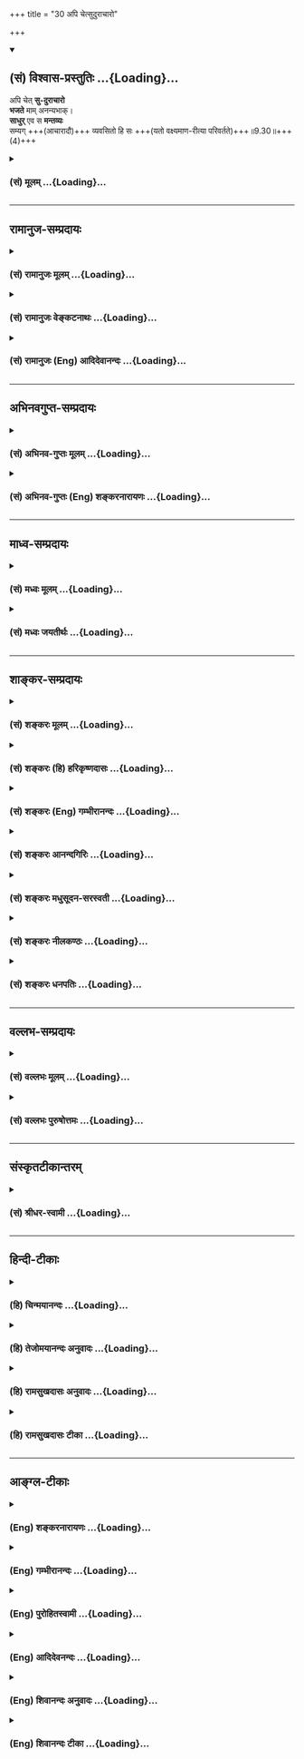 +++
title = "30 अपि चेत्सुदुराचारो"

+++
<div class="js_include" newlevelforh1="2" title="(सं) विश्वास-प्रस्तुतिः" unfilled url="/mahAbhAratam/vyAsaH/shlokashaH/06-bhIShma-parva/03-bhagavad-gItA-parva/saMskRtam/vishvAsa-prastutiH/09_rAja-vidyA-rAja-guhy/30_api_chetsudurAchA.md">
<details open><summary><h2>(सं) विश्वास-प्रस्तुतिः ...{Loading}...</h2></summary>

अपि चेत् **सु-दुराचारो**  
**भजते** माम् अनन्यभाक्।  
**साधुर्** एव स **मन्तव्यः**  
सम्यग् +++(आचारादौ)+++ व्यवसितो हि सः +++(यतो वक्ष्यमाण-रीत्या परिवर्तते)+++॥9.30॥+++(4)+++
</details>
</div>
<div class="js_include collapsed" newlevelforh1="3" title="(सं) मूलम्" unfilled url="/mahAbhAratam/vyAsaH/shlokashaH/06-bhIShma-parva/03-bhagavad-gItA-parva/saMskRtam/mUlam/09_rAja-vidyA-rAja-guhy/30_api_chetsudurAchA.md">
<details><summary><h3>(सं) मूलम् ...{Loading}...</h3></summary>

अपि चेत्सुदुराचारो भजते मामनन्यभाक्।  
साधुरेव स मन्तव्यः सम्यग्व्यवसितो हि सः।।9.30।।
</details>
</div>


_________________
## रामानुज-सम्प्रदायः
<div class="js_include collapsed" newlevelforh1="3" title="(सं) रामानुजः मूलम्" unfilled url="/mahAbhAratam/vyAsaH/shlokashaH/06-bhIShma-parva/03-bhagavad-gItA-parva/saMskRtam/rAmAnujaH/mUlam/09_rAja-vidyA-rAja-guhy/30_api_chetsudurAchA.md">
<details><summary><h3>(सं) रामानुजः मूलम् ...{Loading}...</h3></summary>

।।9.30।। तत्र **अपि** तत्र तत्र जातिविशेषे जातानां यः समाचार उपादेयः
परिहरणीयः च; तस्माद् अतिवृत्तः अपि उक्तप्रकारेण **माम् अनन्यभाक्**
भजनैकप्रयोजनो **भजते चेत् साधुः एव सः** वैष्णवाग्रेसर एव **मन्तव्यः;**
बहुमन्तव्यः पूर्वोक्तैः सम इत्यर्थः। कुत एतत् **सम्यग् व्यवसितो हि सः;**
यतः अस्य व्यवसायः सुसमीचीनः। भगवान् निखिलजगदेककारणभूतः परब्रह्मनारायणः
चराचरपतिः अस्मत्स्वामी मम गुरुः मम सुहृद् मम परं भोग्यम् इति सर्वैः
दुष्प्रापः अयं व्यवसायः तेन कृतः; तत्कार्यं च अनन्यप्रयोजनं निरन्तरभजनं
तस्य अस्ति; अतः साधुः एव बहुमन्तव्यः। अस्मिन् व्यवसाये तत्कार्ये च
उक्तप्रकारभजने संपन्ने सति तस्य **आचारव्यतिक्रमः** स्वल्पवैकल्यम् इति न
तावता अनादरणीयः; अपि तु बहुमन्तव्य एव इत्यर्थः।  
  
ननुनाविरतो दुश्चरितान्नाशान्तो नासमाहितः। नाशान्तमानसो वापि
प्रज्ञानेनैनमाप्नुयात्।। (क॰ उ॰ 1।2।24) इत्यादिश्रुतेः आचारव्यतिक्रम
उत्तरोत्तरभजनोत्पत्तिप्रवाहं निरुणद्धि इति अत्र आह --

</details>
</div>
<div class="js_include collapsed" newlevelforh1="3" title="(सं) रामानुजः वेङ्कटनाथः" unfilled url="/mahAbhAratam/vyAsaH/shlokashaH/06-bhIShma-parva/03-bhagavad-gItA-parva/saMskRtam/rAmAnujaH/venkaTanAthaH/09_rAja-vidyA-rAja-guhy/30_api_chetsudurAchA.md">
<details><summary><h3>(सं) रामानुजः वेङ्कटनाथः ...{Loading}...</h3></summary>

  
  
।।9.30।। एवं समाश्रयणस्वीकारे जात्याद्यपकर्षोऽकिञ्चित्कर इत्युक्तम् तत्र
चोपरि वृत्तापकर्षोऽप्यकिञ्चित्कर इत्युच्यतेअपि चेत् इति
श्लोकेनेत्यभिप्रयेणाहतत्रापीति। ब्राह्मणाद्याचारः शूद्रादेरधर्मः;
शूद्राद्याचारश्च ब्राह्मणादेः एवं ब्राह्मणस्य निषिद्धं मधुमांसादिकं
शूद्रस्य न निषिध्यते शूद्रस्य निषिद्धं च कपिलाक्षीरादिकं ब्राह्मणस्य
प्रशस्तम् अतः स्वजातिनियमाद्यपेक्षया दुराचारत्वं दोष इत्यभिप्रायेणाहतत्र
तत्रेति। विहिताकरणं निषिद्धकरणं चेत्युभयमपि दुराचार इति ज्ञापनायउपादेयः
परिहरणीयश्चेत्युक्तम्। अत्रचेत् इत्यस्य नैरर्थक्यादिपरिहाराय दुराचारोऽपि
भजेत चेदित्यन्वयः प्रदर्शितः। उक्तप्रकारेणेति -- सततकीर्तनादिनेत्यर्थः।
प्रकरणविशेषतोऽनन्यभागित्यस्यार्थोभजनैकप्रयोजन इति। तेनैव
देवदेवतान्तरभजनप्रसङ्गो दूरनिरस्तः। यथोच्यते -- ब्रह्माणं शितिकण्ठं च
याश्चान्या देवताः स्मृताः। प्रतिबुद्धा न सेवन्ते यस्मात्परिमितं फलम्
\[म.भा.12।341।36\] इति। ननुआचारप्रभवो धर्मो धर्मस्य प्रभुरच्युतः
\[म.भा.13।149।137\]आचारहीनं न पुनन्ति वेदाः
\[वा.स्मृ.6।3\]सन्ध्याहीनोऽशुचिर्नित्यमनर्हः सर्वकर्मसु \[द.स्मृ.2।22\]
इत्यादिषु सत्सु दुराचारस्य केनाकारेण साधुत्वमित्यत्राह -- वैष्णवाग्रेसर
इति। अनन्यभजनं वैष्णवाग्रेसरत्वे प्रयोजकम्। ननुसाधवः क्षीणदोषाः स्युः
सच्छब्दः साधुवाचकः। तेषामाचरणं यत्तु सदाचारः स उच्यते \[वि.पु.3।11।3\]
इति भगवत्पराशरवचनात् क्षीणपापानां च कृष्णभक्तिस्मरणात्साधुशब्दोऽत्र कथं
वैष्णवाग्रेसरपर उक्तः आचारशून्यस्य
शिष्टापरिग्रहादसाधुत्वमेवेत्यत्रोत्तरंमन्तव्यः इत्युच्यत इति
दर्शयतिबहुमन्तव्य इति। अर्थसिद्धबोद्धव्यतामात्रकथनं निरर्थकम्
सम्पूर्वस्य मनिधातोश्च बहुमतिरर्थः उपसर्गार्थाश्च धातुलीना इति भावः।
अपरिग्रहे सति खल्वसाधुत्वशङ्का; न तु सोऽस्तीत्याह -- पूर्वोक्तैः सम इति।
विष्णुरेव भूत्वा \[यजुः2।1।3।16\] इत्यादौ साम्येऽप्येवकारः प्रयुज्यत इति
भावः। पूर्वोक्तैर्महात्मभिरित्यर्थः।  
  
ननु स्वाचारदुराचारयोः पुष्कलविकलोपाययोर्न तावदुपायतः साम्यम् तत एव न
फलतोऽपीति शङ्कायांसम्यक् इत्यादिकमवतारयति -- कुत एतदिति। यत इति --
हिर्हेताविति भावः। व्यवसायस्य समीचीनतां प्राधान्यतोऽप्यवसेयविषयविशेषेण
विशदयति -- भगवानिति। भगवान्उभयलिङ्गकः। निखिलजगदेककारणभूत इत्यनेन
ब्रह्मत्वसाधकं श्रौतं लक्षणमुक्तम् तेन ज्ञात्वाभूतादिमव्ययम् \[9।13\]
इति पूर्वोक्तं च स्मारितम्। सामान्यशब्दस्य विशेषे पर्यवसानंनारायणपरं
ब्रह्म \[म.ना.9।4तै.ना.6।11\] इत्यादितत्त्वनिर्णायकवाक्यं चाभिप्रेत्यपरं
ब्रह्म नारायण इत्युक्तम्। चराचरपतिः पतिं विश्वस्यात्मेश्वरम्
\[तै.ना.6।11\] पतिं पतीनाम् \[श्वे.उ.6।7\] इत्यादि द्रष्टव्यम्। एवं
परत्वव्यवसायः; अथ सौलभ्याध्यवसायःअस्मत्स्वामीति। नह्यहं
तद्विभूतेर्बहिर्भूतः स्वशेषभूतं मामसौ स्वयमेव लब्धुमुपक्रान्त इति भावः।
एवं पदद्वयेन सांसिद्धिकः सम्बन्धो दर्शितः। अत्यन्तमूर्खस्य मम
सम्यग्ज्ञानप्रदायी महोपकारकोऽयमित्यभिप्रायेणमम गुरुरित्युक्तम्।
अनन्तमहापराधशालिनि मय्यपि शोभनहृदयोऽयमित्यभिप्रायेणमम सुहृदित्युक्तम्।
अतिक्षुद्रदुःखमिश्रनश्वरसुखकणसङ्गिनो मे निरतिशयनिर्दोषनित्यसुखसागरं
स्वात्मानं प्रकाशितवानित्यभिप्रायेणमम परं भोग्यमित्युक्तम्।
गुरुत्वसुहृत्त्वे प्रापकत्वार्थे भोग्यत्वं तु
प्राप्यत्वार्थम्। सर्वैर्दुष्प्राप इत्याचारबहुलेष्वपि तादृशो व्यवसायो न
दृश्यतेआकरेऽपि शिलाशकलमनुपादेयम् अवकरेऽपि रत्नमादरणीयमिति भावः। बहूनां
जन्मनामन्ते \[7।19\] इति ह्येवंविधो व्यवसाय उक्तः। स्मरन्ति चश्रीपौष्करे
-- ये जन्मकोटिभिः सिद्धाःअनेकसंसारचिते चिते पापसमुच्चयेनास्ते क्षीणे
जायमानेऽत्र संस्थितिः इति। श्रीशुकं प्रति जनकश्चाहज्ञानं च व्यवसायश्च
द्वौ परप्रतिपादकौ। व्यवसायादृते ब्रह्म नासादयति तत्परम्
\[म.भा.12।326।40\] इति। व्यवसायमात्रेण कथं भजमानैः समानत्वं इत्यत्राह --
तत्कार्यं चेति। भजते माम् इत्यत्र व्यवसायोऽन्तर्गतः; व्यवसित
इत्यत्राप्यर्थाद्भजनम् अनन्यभजनमूलबहुमन्तव्यत्वहेतुतया हि
व्यवसायोऽयमुक्त इति भावः। अविकलानुष्ठायिवद्विकलानुष्ठायी कथं बहुमन्तव्यः
इत्यत्राह -- अस्मिंश्चेति। तादृशे पुरुषे स्वल्पवैकल्यनिमित्तोऽनादर एव
महापराधः स्यादिति भावः। स्मृतः सम्भाषितो वापि पूजितो वा द्विजोत्तमस च
पूज्यो यथा ह्यहम् \[गा.पू.219\] इत्यादिप्रमाणसूचनाभिप्रायेण निगमयतिअपितु
बहुमन्तव्य एवेति।  
  

</details>
</div>
<div class="js_include collapsed" newlevelforh1="3" title="(सं) रामानुजः (Eng) आदिदेवानन्दः" unfilled url="/mahAbhAratam/vyAsaH/shlokashaH/06-bhIShma-parva/03-bhagavad-gItA-parva/saMskRtam/rAmAnujaH/english/AdidevAnandaH/09_rAja-vidyA-rAja-guhy/30_api_chetsudurAchA.md">
<details><summary><h3>(सं) रामानुजः (Eng) आदिदेवानन्दः ...{Loading}...</h3></summary>

9.30 Even though he has transgressed rules that ought to be followed and has failed to avoid what a person belonging to a particular class should avoid, if he has begun to worship Me in the manner described above with undivided devotion, namely, with worship as the only purpose - such a person must be considered highly righteous. He is eminent among the worshippers of Visnu. He must be esteemed as fit for honour. The meaning is that he is eal to those Jnanins mentioned earlier. What can be the reason for this; The reason is that, he has rightly resolved, i.e., his resolve is in the proper direction. 'The Lord who forms the sole cause of the entire universe, who is the Supreme Brahman, Narayana, the Lord of all mobile and immobile beings, is our Master, our Teacher, and our Friend, highest object of enjoyment,' - such a resolve is difficult to be made by all. Its effect, unremitting worship which has no other purpose, will be found in him who makes such a resolve. Hence he is holy and is to be highly honoured. When this resolve, and unremitting worship which is its effect, are found in a person, he is not to be belittled;
for, his transgression of rules is a negligible mistake compared to this kind of excellence. On the other hand he is to be regarded with high honour. Such is the meaning. No, if it be said that transgression of rules will annul the flow of worship, as declared in the Sruti passages like, 'One who has not ceased from bad conduct, is not tranil, is not composed and also not calm in mind, cannot obtain Him through intelligence' (Ka. U., 1.2.24), Sri Krsna replies:

</details>
</div>


_________________
## अभिनवगुप्त-सम्प्रदायः
<div class="js_include collapsed" newlevelforh1="3" title="(सं) अभिनव-गुप्तः मूलम्" unfilled url="/mahAbhAratam/vyAsaH/shlokashaH/06-bhIShma-parva/03-bhagavad-gItA-parva/saMskRtam/abhinava-guptaH/mUlam/09_rAja-vidyA-rAja-guhy/30_api_chetsudurAchA.md">
<details><summary><h3>(सं) अभिनव-गुप्तः मूलम् ...{Loading}...</h3></summary>

।।9.29 -- 9.31।। सम इत्यादि प्रणश्यतीत्यन्तम्। प्रतिजाने इति।
युक्तियुक्तोऽयमर्थो भगवत्प्रतिज्ञातत्वात् सुष्ठुतमां दृढो भवति।

</details>
</div>
<div class="js_include collapsed" newlevelforh1="3" title="(सं) अभिनव-गुप्तः (Eng) शङ्करनारायणः" unfilled url="/mahAbhAratam/vyAsaH/shlokashaH/06-bhIShma-parva/03-bhagavad-gItA-parva/saMskRtam/abhinava-guptaH/english/shankaranArAyaNaH/09_rAja-vidyA-rAja-guhy/30_api_chetsudurAchA.md">
<details><summary><h3>(सं) अभिनव-गुप्तः (Eng) शङ्करनारायणः ...{Loading}...</h3></summary>

9.30 See Comment under 9.31

</details>
</div>


_________________
## माध्व-सम्प्रदायः
<div class="js_include collapsed" newlevelforh1="3" title="(सं) मध्वः मूलम्" unfilled url="/mahAbhAratam/vyAsaH/shlokashaH/06-bhIShma-parva/03-bhagavad-gItA-parva/saMskRtam/madhvaH/mUlam/09_rAja-vidyA-rAja-guhy/30_api_chetsudurAchA.md">
<details><summary><h3>(सं) मध्वः मूलम् ...{Loading}...</h3></summary>

।।9.30।। न भवत्येव प्रायस्तद्भक्तः सुदुराचारस्तथापि बहुपुण्येन यदि
कथञ्चिद्भवति तर्हि साधुरेव स मन्तव्यः।

</details>
</div>
<div class="js_include collapsed" newlevelforh1="3" title="(सं) मध्वः जयतीर्थः" unfilled url="/mahAbhAratam/vyAsaH/shlokashaH/06-bhIShma-parva/03-bhagavad-gItA-parva/saMskRtam/madhvaH/jayatIrthaH/09_rAja-vidyA-rAja-guhy/30_api_chetsudurAchA.md">
<details><summary><h3>(सं) मध्वः जयतीर्थः ...{Loading}...</h3></summary>

।।9.30।। अपि चेत् इत्यादिना भक्तेः प्रशंसा क्रियते। तत्र विष्णुभक्तेः
सुदुराचारेणैकत्र समावेशप्रतीतौ यथावद्व्याचष्टे -- **न भवत्येवे**ति।

</details>
</div>


_________________
## शाङ्कर-सम्प्रदायः
<div class="js_include collapsed" newlevelforh1="3" title="(सं) शङ्करः मूलम्" unfilled url="/mahAbhAratam/vyAsaH/shlokashaH/06-bhIShma-parva/03-bhagavad-gItA-parva/saMskRtam/shankaraH/mUlam/09_rAja-vidyA-rAja-guhy/30_api_chetsudurAchA.md">
<details><summary><h3>(सं) शङ्करः मूलम् ...{Loading}...</h3></summary>

।।9.30।। --,**अपि चेत्** यद्यपि **सुदुराचारः** सुष्ठु दुराचारः अतीव
कुत्सिताचारोऽपि **भजते माम् अनन्यभाक्** अनन्यभक्तिः सन्; **साधुरेव**
सम्यग्वृत्त एव **सः मन्तव्यः** ज्ञातव्यः **सम्यक्** यथावत् **व्यवसितो**
हि सः; यस्मात् साधुनिश्चयः सः।। उत्सृज्य च बाह्यां दुराचारताम् अन्तः
सम्यग्व्यवसायसामर्थ्यात् --,

</details>
</div>
<div class="js_include collapsed" newlevelforh1="3" title="(सं) शङ्करः (हि) हरिकृष्णदासः" unfilled url="/mahAbhAratam/vyAsaH/shlokashaH/06-bhIShma-parva/03-bhagavad-gItA-parva/saMskRtam/shankaraH/hindI/harikRShNadAsaH/09_rAja-vidyA-rAja-guhy/30_api_chetsudurAchA.md">
<details><summary><h3>(सं) शङ्करः (हि) हरिकृष्णदासः ...{Loading}...</h3></summary>

।।9.30।। मेरी भक्तिकी महिमा सुन --, यदि कोई सुदुराचारी अर्थात् अतिशय बुरे
आचरणवाला मनुष्य भी अनन्य प्रेमसे युक्त हुआ मुझ ( परमेश्वर ) को भजता है
तो उसे साधु ही मानना चाहिये अर्थात् उसे यथार्थ आचरण करनेवाला ही समझना
चाहिये क्योंकि यह यथार्थ निश्चययुक्त हो चुका है -- उत्तम निश्चयवाला हो
गया है।

</details>
</div>
<div class="js_include collapsed" newlevelforh1="3" title="(सं) शङ्करः (Eng) गम्भीरानन्दः" unfilled url="/mahAbhAratam/vyAsaH/shlokashaH/06-bhIShma-parva/03-bhagavad-gItA-parva/saMskRtam/shankaraH/english/gambhIrAnandaH/09_rAja-vidyA-rAja-guhy/30_api_chetsudurAchA.md">
<details><summary><h3>(सं) शङ्करः (Eng) गम्भीरानन्दः ...{Loading}...</h3></summary>

9.30 Api cet, even if; su-duracarah, a man of very bad conduct, of
extremely vile behaviour, of very condemnable character; bhajate,
worships; mam, Me; ananyabhak, with one-pointed devotion, with his mind
not given to anybody else; he; mantavyah, is to be considered, deemed;
eva, verily; sadhuh, good, as well behaved; hi, for; sah, he;
samyakvyavasitah, has resolved rightly, has virtuous intentions.

</details>
</div>
<div class="js_include collapsed" newlevelforh1="3" title="(सं) शङ्करः आनन्दगिरिः" unfilled url="/mahAbhAratam/vyAsaH/shlokashaH/06-bhIShma-parva/03-bhagavad-gItA-parva/saMskRtam/shankaraH/AnandagiriH/09_rAja-vidyA-rAja-guhy/30_api_chetsudurAchA.md">
<details><summary><h3>(सं) शङ्करः आनन्दगिरिः ...{Loading}...</h3></summary>

।।9.30।। प्रकृतां भगवद्भक्तिं स्तुवन्पापीयसामपि तत्राधिकारोऽस्तीति सूचयति
-- **शृण्विति।** सम्यग्वृत्त एव भगवद्भक्तो ज्ञातव्य इत्यत्र हेतुमाह --
**सम्यगिति।**

</details>
</div>
<div class="js_include collapsed" newlevelforh1="3" title="(सं) शङ्करः मधुसूदन-सरस्वती" unfilled url="/mahAbhAratam/vyAsaH/shlokashaH/06-bhIShma-parva/03-bhagavad-gItA-parva/saMskRtam/shankaraH/madhusUdana-sarasvatI/09_rAja-vidyA-rAja-guhy/30_api_chetsudurAchA.md">
<details><summary><h3>(सं) शङ्करः मधुसूदन-सरस्वती ...{Loading}...</h3></summary>

।।9.30।। किंच मद्भक्तेरेवायं महिमा यत्समेऽपि वैषम्यमापादयति शृणु
तन्महिमानम्। यःकश्चित्सुदुराचारोऽपि चेदजामिलादिरिव अनन्यभाक्सन्मां भजते
कुतश्चिद्भाग्योदयात्सेवते स प्रागसाधुरपि साधुरेव मन्तव्यः। हि
यस्मात्सम्यग्व्यवसितः साधुनिश्चयवान्सः।

</details>
</div>
<div class="js_include collapsed" newlevelforh1="3" title="(सं) शङ्करः नीलकण्ठः" unfilled url="/mahAbhAratam/vyAsaH/shlokashaH/06-bhIShma-parva/03-bhagavad-gItA-parva/saMskRtam/shankaraH/nIlakaNThaH/09_rAja-vidyA-rAja-guhy/30_api_chetsudurAchA.md">
<details><summary><h3>(सं) शङ्करः नीलकण्ठः ...{Loading}...</h3></summary>

।।9.30।। भक्तेर्माहात्म्यमाह -- **अपिचेदिति।** अत्यन्तपापिष्ठोऽपि मां
यद्यनन्यचेताः सन् भजते तथापि स साधुरेव मन्तव्यः। हि यतः स सम्यग्व्यवसितः
सम्यग्वृत्तः।

</details>
</div>
<div class="js_include collapsed" newlevelforh1="3" title="(सं) शङ्करः धनपतिः" unfilled url="/mahAbhAratam/vyAsaH/shlokashaH/06-bhIShma-parva/03-bhagavad-gItA-parva/saMskRtam/shankaraH/dhanapatiH/09_rAja-vidyA-rAja-guhy/30_api_chetsudurAchA.md">
<details><summary><h3>(सं) शङ्करः धनपतिः ...{Loading}...</h3></summary>

।।9.30।। शृणु मद्भक्तेर्महिमानं दुराचारानपि यया युक्ताननुगृह्णामीत्याह।
अपिचेत् यद्यपि सुदुराचारः सुष्ठु अत्यन्तं दुष्ट आचारः आचरणं यस्य स
पूर्वं सुदुराचारोऽपि यो मां परमेस्वरं अनन्यभाक् न
विद्यतेऽन्यस्मिमन्भक्तिर्यस्य सः भजते सेवते स साधुरेव मन्तव्यः। हि
यस्मात्सभ्यग्वयवसितः सम्यक् यथावत् व्यवसायं निश्चयं प्राप्तः।

</details>
</div>


_________________
## वल्लभ-सम्प्रदायः
<div class="js_include collapsed" newlevelforh1="3" title="(सं) वल्लभः मूलम्" unfilled url="/mahAbhAratam/vyAsaH/shlokashaH/06-bhIShma-parva/03-bhagavad-gItA-parva/saMskRtam/vallabhaH/mUlam/09_rAja-vidyA-rAja-guhy/30_api_chetsudurAchA.md">
<details><summary><h3>(सं) वल्लभः मूलम् ...{Loading}...</h3></summary>

।।9.30।। तत्र भक्तिमत्त्वं नाधिकार(रि)विशेषणं; अन्यत्रापि दर्शनात्
इत्यभिप्रायेणअप्रिचेत् इति भगवान् महापतितपावनत्वं च स्वस्य दर्शयति।
सुदुराचारः अनाचार्यपि चेन्मां भजते स साधुरेव सर्वैर्मन्तव्यः।
महापतितोऽपि चेन्मामनन्यभाक् नान्यदेवं भजते सेवते च। सेवा च
तत्प्रवणचेतोरूपामानसी सा परा मता इत्युक्ता; तद्भाववान् सः
साधुर्वैष्णवाग्रगण्य एव मन्तव्यः विप्रात्
द्विषङ्गुणयुतादरविन्दनाभपादारविन्दविमुखात् श्वपचं वरिष्ठम् इति
\[7।9।10\] भागवतवचनात्। कुत एवं तत्राह -- हि यतः सम्यग्व्यवसितः स
माहात्म्यं ज्ञात्वाऽज्ञात्वा वा भगवति चित्तप्रावण्यकरणे निश्चितः
(निरतः)।

</details>
</div>
<div class="js_include collapsed" newlevelforh1="3" title="(सं) वल्लभः पुरुषोत्तमः" unfilled url="/mahAbhAratam/vyAsaH/shlokashaH/06-bhIShma-parva/03-bhagavad-gItA-parva/saMskRtam/vallabhaH/puruShottamaH/09_rAja-vidyA-rAja-guhy/30_api_chetsudurAchA.md">
<details><summary><h3>(सं) वल्लभः पुरुषोत्तमः ...{Loading}...</h3></summary>

  
  
।।9.30।। ननु ये त्वां भजन्ति तेषु चेत्त्वं तिष्ठसि; कथं तदा ते
विषयाद्यभिभूता भवन्ति इत्यत आह -- अपीति। चेत् सुदुराचारोऽपि; अनन्यभाक्
मां भजते स साधुरेव मन्तव्यः। अत्रायं भावः --
विषयादिमहापापौघाचरणशीलस्तन्निवृत्तिनिमित्तान्यदेवभजनप्रायश्चित्तादिधर्मानुपायज्ञानेन
अन्यभजनरहितस्तत्त्यागाशक्तस्त्यक्तुकामः स्वदैन्याविर्भावेन यो मां भजते स
साधुरेव मान्यः। त्वयेति शेषः। अपि चेत् इत्यनेन तादृशाचारस्यानन्यभजनत्वे
दुर्लभत्वं ज्ञापितम्। कुतः इत्यत आह -- सम्यग्व्यवसितः स पूर्वोक्तः
सम्यगध्यवसायं निश्चयं यतः कृतवान् यन्मम महापातकनिवारकः श्रीकृष्णं विना
नान्य इति। हीति निश्चयार्थम्। अत्र सन्देहो नास्तीत्यर्थः।  
  

</details>
</div>


_________________
## संस्कृतटीकान्तरम्
<div class="js_include collapsed" newlevelforh1="3" title="(सं) श्रीधर-स्वामी" unfilled url="/mahAbhAratam/vyAsaH/shlokashaH/06-bhIShma-parva/03-bhagavad-gItA-parva/saMskRtam/shrIdhara-svAmI/09_rAja-vidyA-rAja-guhy/30_api_chetsudurAchA.md">
<details><summary><h3>(सं) श्रीधर-स्वामी ...{Loading}...</h3></summary>

।।9.30।। अपिच मद्भक्तेरवितर्क्यः प्रभाव इति दर्शयन्नाह **-- अपिचेदिति।**
अत्यन्तं दुराचारोऽपि यद्यप्यपृथक्त्वेन पृथग्देवता अपि वासुदेव एवेति
बुद्ध्या नरो देवतान्तरभक्तिमकुर्वन्मामेव श्रीनारायणं भजते तर्हि साधुः
श्रेष्ठ एव स मन्तव्यः। यतोऽसौ सम्यग्व्यवसितः परमेश्वरभजनेनैव कृतार्थो
भविष्यामीति शोभनमध्यवसायं कृतवान्।

</details>
</div>


_________________
## हिन्दी-टीकाः
<div class="js_include collapsed" newlevelforh1="3" title="(हि) चिन्मयानन्दः" unfilled url="/mahAbhAratam/vyAsaH/shlokashaH/06-bhIShma-parva/03-bhagavad-gItA-parva/hindI/chinmayAnandaH/09_rAja-vidyA-rAja-guhy/30_api_chetsudurAchA.md">
<details><summary><h3>(हि) चिन्मयानन्दः ...{Loading}...</h3></summary>

।।9.30।। जिस विशेष अर्थ में भक्ति शब्द गीता में प्रयुक्त है उसकी यहाँ
गौरवमयी प्रशंसा की गई है। भक्ति में प्रत्येक साधक पर होने वाले प्रभाव को
दर्शाकर भक्ति का माहात्म्य यहाँ बताया गया है। गीता में वर्णित भक्ति का
अर्थ है एकाग्रचित्त से अद्वैत स्वरूप ब्रह्म का आत्मरूप से अर्थात्
एकत्वभाव से ध्यान करना। इस भक्ति साधना का अभ्यास दीर्घ काल तक आवश्यक
तीव्रता और लगन से करने पर साधक के होने वाले विकास का क्रम यहाँ दर्शाया
गया है। साधारणत; लोगों के मन में कुछ ऐसी धारणा बन गई है कि एक दुष्ट पापी
या हतोत्साहित अपराधी वह बहिष्कृत व्यक्ति है; जो कदापि स्वर्ग के आंगन में
प्रवेश करने का साहस नहीं कर सकता है। भ्रष्ट या अनैतिक पुरुष की ऐसी
निन्दा करना वैदिक साहित्य के तात्पर्य और मर्म को विपरीत समझना है। यह
वास्तव में दुर्भाग्यपूर्ण है। वेद पाप की निन्दा करते हैं; पापी की नहीं।
पापी के पापपूर्ण कर्म उसके मन में स्थित अशुभ विचारों की केवल अभिव्यक्ति
हैं। अत; यदि उसके विचारों की रचना या दिशा को बदला जा सके; तो उसके
व्यवहार में भी निश्चित रूप से परिवर्तन होगा। जो व्यक्ति; समृद्ध होती हुई
भक्ति के वातावरण में; अपने मन में सतत्ा ईश्वर को बनाये रखने में सफल हो
गया है; उसके मानसिक जीवन का पुनर्वास इस प्रकार सम्पन्न होता है कि
तत्पश्चात् वह पुन पापाचरण में प्रवृत्त नहीं हो सकता। यदि अतिशय दुराचारी
भी मुझे भजता है गीता न केवल पापियों के लिए अपने द्वार खुले रखती है; वरन्
ऐसा प्रतीत होता है कि इस दिव्य गान के गायक भगवान् श्रीकृष्ण एक
धर्मप्रचारक के उत्साह के साथ समस्त पापियों को मुक्त करके उन्हें सुखी
बनाना चाहते हैं। केवल जीवन की अशुद्धता और हीन कर्मों के कारण पापकर्मियों
का आध्यात्मिक क्षेत्र में प्रवेश निषेध नहीं किया गया है। आग्रह केवल इस
बात का है कि उस भक्त को अनन्य भाव से आत्मा की पूजा और चिन्तन करना चाहिए।
यहाँ अनन्य शब्द का अर्थ साधक के मन से तथा ध्येय के स्वरूप से भी
सम्बन्धित है। इसका समग्र अर्थ यह होगा कि भक्ति का निर्दिष्ट फल तभी
प्राप्त होगा जब भक्त एकाग्रचित्त से अद्वैत और नित्य स्वरूप परमात्मा का
ध्यान आत्मरूप से करेगा। इस अद्वैत आत्मा को भक्त के मूल स्वरूप से भिन्न
नहीं समझना चाहिए। यही अनन्यभाव है। वह साधु ही मानने योग्य है भक्ति साधना
को ग्रहण करने के पूर्व तक कोई व्यक्ति कितना ही दुष्ट और क्रूर क्यों न
रहा हो; या उसका जीवन कितना ही अनियन्त्रित कामुकतापूर्ण क्यों न हो; जिस
क्षण वह भक्तिपूर्वक आत्मचिन्तन के मार्ग पर प्रथम चरण रखता है; उसी क्षण
से वह साधु ही मानने योग्य है; यह भगवान् श्रीकृष्ण का कथन है। इस प्रकार
का पूर्वानुमानित कथन का प्रयोग सभी भाषाओं में किया जाता है। जैसे रोटी
बनाना या चाय बनाना। वास्तव में केवल आटा गूँथा जा रहा था; या पानी गरम हो
रहा था परन्तु फिर भी निकट भविष्य में क्रियाओं की पूर्णता रोटी बनने या
चाय बनने में होती है; इसलिए उक्त प्रकार के वाक्य कहे जाते हैं। इसी
प्रकार यहाँ भी जिस क्षण वह पापी पुरुष भक्ति मार्ग का आश्रय लेता है; उसी
क्षण से वह साधु कहलाने योग्य हो जाता है; क्योंकि शीघ्र ही वह अपने
अवगुणों से मुक्त होकर आध्यात्मिक वैभव के क्षेत्र में विकास और उन्नति को
प्राप्त करने वाला होता है। यह पूर्वानुमानित कथन है। ऐसे पुरुष को साधु
मानने का कारण यह है कि उसने यथार्थ निश्चय किया है। इस दिव्य जीवन में
केवल दिनचर्या की अपेक्षा यथार्थ शुभ निश्चय अधिक महत्त्वपूर्ण है।
बहुसंख्यक साधक उदास भाव से चिन्तित हुए अपने मार्ग पर केवल श्रमपूर्वक ऐसे
चलते हैं; जैसे भूखे मर रहे पशु कसाईखाने की ओर बढ़ रहे हों ऐसा खिन्न उदास
जुलूस कसाई के कुन्दे के अतिरिक्त कहीं और नहीं पहुँच सकता; जहाँ काल
उन्हें टुकड़ेटुकड़े कर देता है जो पुरुष स्थिर एवं दृढ़ निश्चयपूर्वक;
सजगता और उत्साह; प्रसन्नता और वीरता के साथ इस मार्ग पर अग्रसर होता है;
वही निश्चित सफलता के गौरव को प्राप्त करता है। इसलिए; मुरलीमनोहर भगवान्
श्रीकृष्ण विशेष बल देकर कहते हैं कि सम्यक् निश्चय कर लेने पर उसी क्षण से
अतिशय दुराचारी पुरुष भी साधु ही मानने योग्य है; क्योंकि शीघ्र ही वह सफल
ज्ञानी पुरुष बनने वाला है। आपके कथन में हम कैसे विश्वास कर लें इस
अनन्यभक्ति का निश्चित प्रभाव क्या होता है इसे स्पष्ट करते हुए कहते हैं
--

</details>
</div>
<div class="js_include collapsed" newlevelforh1="3" title="(हि) तेजोमयानन्दः अनुवादः" unfilled url="/mahAbhAratam/vyAsaH/shlokashaH/06-bhIShma-parva/03-bhagavad-gItA-parva/hindI/tejomayAnandaH/anuvAdaH/09_rAja-vidyA-rAja-guhy/30_api_chetsudurAchA.md">
<details><summary><h3>(हि) तेजोमयानन्दः अनुवादः ...{Loading}...</h3></summary>

।।9.30।। यदि कोई अतिशय दुराचारी भी अनन्यभाव से मेरा भक्त होकर मुझे भजता
है, वह साधु ही मानने योग्य है, क्योंकि वह यथार्थ निश्चय वाला है।।

</details>
</div>
<div class="js_include collapsed" newlevelforh1="3" title="(हि) रामसुखदासः अनुवादः" unfilled url="/mahAbhAratam/vyAsaH/shlokashaH/06-bhIShma-parva/03-bhagavad-gItA-parva/hindI/rAmasukhadAsaH/anuvAdaH/09_rAja-vidyA-rAja-guhy/30_api_chetsudurAchA.md">
<details><summary><h3>(हि) रामसुखदासः अनुवादः ...{Loading}...</h3></summary>

।।9.30।। अगर कोई दुराचारी-से-दुराचारी भी अनन्यभावसे मेरा भजन करता है, तो
उसको साधु ही मानना चाहिये। कारण कि उसने निश्चय बहुत अच्छी तरह कर लिया
है।

</details>
</div>
<div class="js_include collapsed" newlevelforh1="3" title="(हि) रामसुखदासः टीका" unfilled url="/mahAbhAratam/vyAsaH/shlokashaH/06-bhIShma-parva/03-bhagavad-gItA-parva/hindI/rAmasukhadAsaH/TIkA/09_rAja-vidyA-rAja-guhy/30_api_chetsudurAchA.md">
<details><summary><h3>(हि) रामसुखदासः टीका ...{Loading}...</h3></summary>

।।9.30।।***व्याख्या --***\[कोई करोड़पति या अरबपति यह बात कह दे कि मेरे
पास जो कोई आयेगा, उसको मैं एक लाख रुपये दूँगा, तो उसके इस वचनकी परीक्षा
तब होगी, जब उससे सर्वथा ही विरुद्ध चलनेवाला, उसके साथ वैर रखनेवाला, उसका
अनिष्ट करनेवाला भी आकर उससे एक लाख रुपये माँगे और वह उसको दे दे। इससे
सबको यह विश्वास हो जायगा कि जो यह माँगे, उसको दे देता है। इसी भावको लेकर
भगवान् सबसे पहले दुराचारीका नाम लेते हैं। \]  
  
**'अपि चेत्'--** सातवें अध्यायमें आया है कि जो पापी होते हैं, वे मेरे
शरण नहीं होते (7। 15) और यहाँ कहा है कि दुराचारी-से-दुराचारी भी
अनन्यभावसे मेरा भजन करता है-- इन दोनों बातोंमें आपसमें विरोध प्रतीत होता
है। इस विरोधको दूर करनेके लिये ही यहाँ **'अपि'** और **'चेत्'** ये दो पद
दिये गये हैं। तात्पर्य है कि सातवें अध्यायमें 'दुष्कृती मनुष्य मेरे शरण
नहीं होते' ऐसा कहकर उनके स्वभावका वर्णन किया है। परन्तु वे भी किसी
कारणसे मेरे भजनमें लगना चाहें तो लग सकते हैं। मेरी तरफसे किसीको कोई मना
नहीं है **(टिप्पणी प₀ 521.1);** क्योंकि किसी भी प्राणीके प्रति मेरा
द्वेष नहीं है। ये भाव प्रकट करनेके लिये ही यहाँ **'अपि'** और **'चेत्'**
पदोंका प्रयोग किया है।

</details>
</div>


_________________
## आङ्ग्ल-टीकाः
<div class="js_include collapsed" newlevelforh1="3" title="(Eng) शङ्करनारायणः" unfilled url="/mahAbhAratam/vyAsaH/shlokashaH/06-bhIShma-parva/03-bhagavad-gItA-parva/english/shankaranArAyaNaH/09_rAja-vidyA-rAja-guhy/30_api_chetsudurAchA.md">
<details><summary><h3>(Eng) शङ्करनारायणः ...{Loading}...</h3></summary>

9.30. Even if an incorrigible evil-doer worships Me, not resorting to anything else \[as his goal\], he should be deemed to be righteous; for,
he has undertaken his task properly.

</details>
</div>
<div class="js_include collapsed" newlevelforh1="3" title="(Eng) गम्भीरानन्दः" unfilled url="/mahAbhAratam/vyAsaH/shlokashaH/06-bhIShma-parva/03-bhagavad-gItA-parva/english/gambhIrAnandaH/09_rAja-vidyA-rAja-guhy/30_api_chetsudurAchA.md">
<details><summary><h3>(Eng) गम्भीरानन्दः ...{Loading}...</h3></summary>

9.30 Even if a man of very bad conduct worships Me with one-pointed devotion, he is to be considered verily good; for he has resolved rightly.

</details>
</div>
<div class="js_include collapsed" newlevelforh1="3" title="(Eng) पुरोहितस्वामी" unfilled url="/mahAbhAratam/vyAsaH/shlokashaH/06-bhIShma-parva/03-bhagavad-gItA-parva/english/purohitasvAmI/09_rAja-vidyA-rAja-guhy/30_api_chetsudurAchA.md">
<details><summary><h3>(Eng) पुरोहितस्वामी ...{Loading}...</h3></summary>

9.30 Even the most sinful, if he worship Me with his whole heart, shalt be considered righteous, for he is treading the right path.

</details>
</div>
<div class="js_include collapsed" newlevelforh1="3" title="(Eng) आदिदेवनन्दः" unfilled url="/mahAbhAratam/vyAsaH/shlokashaH/06-bhIShma-parva/03-bhagavad-gItA-parva/english/AdidevanandaH/09_rAja-vidyA-rAja-guhy/30_api_chetsudurAchA.md">
<details><summary><h3>(Eng) आदिदेवनन्दः ...{Loading}...</h3></summary>

9.30 If even the most sinful man worships Me with undivided devotion, he must be regarded as holy, for he has rightly resolved.

</details>
</div>
<div class="js_include collapsed" newlevelforh1="3" title="(Eng) शिवानन्दः अनुवादः" unfilled url="/mahAbhAratam/vyAsaH/shlokashaH/06-bhIShma-parva/03-bhagavad-gItA-parva/english/shivAnandaH/anuvAdaH/09_rAja-vidyA-rAja-guhy/30_api_chetsudurAchA.md">
<details><summary><h3>(Eng) शिवानन्दः अनुवादः ...{Loading}...</h3></summary>

9.30 Even if the most sinful worships Me, with devotion to none else, he too should indeed by regarded as righteous for he has rightly resolved.

</details>
</div>
<div class="js_include collapsed" newlevelforh1="3" title="(Eng) शिवानन्दः टीका" unfilled url="/mahAbhAratam/vyAsaH/shlokashaH/06-bhIShma-parva/03-bhagavad-gItA-parva/english/shivAnandaH/TIkA/09_rAja-vidyA-rAja-guhy/30_api_chetsudurAchA.md">
<details><summary><h3>(Eng) शिवानन्दः टीका ...{Loading}...</h3></summary>

9.30 अपि even; चेत् if; सुदुराचारः a very wicked person; भजते worships;
माम् Me; अनन्यभाक् with devotion to none else; साधुः righteous; एव
verily; सः he; मन्तव्यः should be regarded; सम्यक् rightly; व्यवसितः
resolved; हि indeed; सः he.Commentary Even if the most sinful worships Him with undivided heart; he too must indeed be deemed righteous for he has made the holy resolution to give up the evil ways of his life. Rogue Ratnakar became Valmiki by his holy resolution. Jagai and Madhai also became righteous devotees. Mary Magdalene a woman of illfame; became a pious woman. Sin vanishes when thoughts of God arise in the mind.
Chandrayana and Kricchra Vratas will remove only certain particular sins but the remembrance of the Lord; thoughts of the Supreme Being; Japa and meditation; and Abheda Brahma Chintana (contemplation of Brahman with a nondualistic or Aham Brahmasmi or I am the Absolute attitute) will destroy the sins committed by a person even in hundred crores of Kalpas or ages.By abandoning the evil ways in his external life and by the force of his internal right resolution; he becomes righteous and attains eternal peace. (Cf.IV.36)

</details>
</div>

